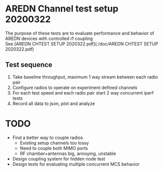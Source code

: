 # AREDN Channel test setup 20200322
The purpose of these tests are to evaluate performance and behavior of AREDN devices with controlled rf coupling  
See [AREDN CHTEST SETUP 2020322.pdf](./doc/AREDN CHTEST SETUP 2020322.pdf)

## Test sequence
1. Take baseline throughput, maximum 1 way stream between each radio pair
2. Configure radios to operate on experiment defined channels
3. For each test speed and each radio pair start 2 way concurrent iperf tests
4. Record all data to json, plot and analyze

# TODO
* Find a better way to couple radios
    * Existing setup channels too lossy
    * Need to couple both MIMO ports
    * RF chamber+antennas big, annoying, unstable
* Design coupling system for hidden node test
* Design tests for evaluating multiple concurrent MCS behavior

    
